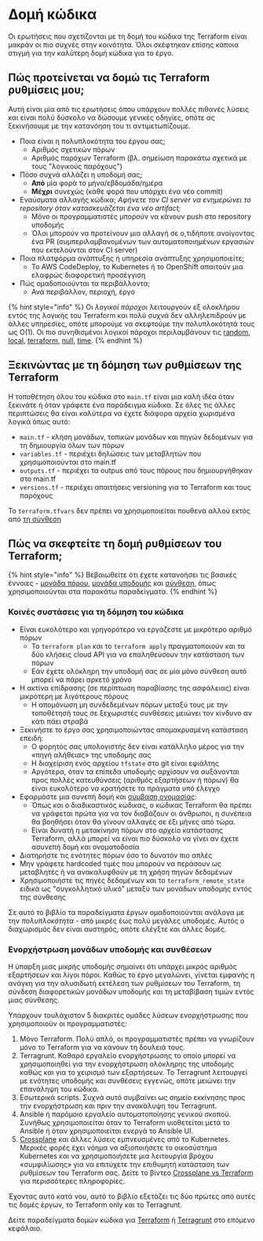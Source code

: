 # Δομή κώδικα

Οι ερωτήσεις που σχετίζονται με τη δομή του κώδικα της Terraform είναι μακράν οι πιο συχνές στην κοινότητα. Όλοι σκέφτηκαν επίσης κάποια στιγμή για την καλύτερη δομή κώδικα για το έργο.

## Πώς προτείνεται να δομώ τις Terraform ρυθμίσεις μου;

Αυτή είναι μία από τις ερωτήσεις όπου υπάρχουν πολλές πιθανές λύσεις και είναι πολύ δύσκολο να δώσουμε γενικές οδηγίες, οπότε ας ξεκινήσουμε με την κατανόηση του τι αντιμετωπίζουμε.

* Ποια είναι η πολυπλοκότητα του έργου σας;
  * Αριθμός σχετικών πόρων
  * Αριθμός παρόχων Terraform (βλ. σημείωση παρακάτω σχετικά με τους "λογικούς παρόχους")
* Πόσο συχνά αλλάζει η υποδομή σας;
  * **Από** μία φορά το μήνα/εβδομάδα/ημέρα
  * **Μέχρι** συνεχώς (κάθε φορά που υπάρχει ένα νέο commit)
* Εναύσματα αλλαγής κώδικα; _Αφήνετε τον CI server να ενημερώνει το repository όταν κατασκευάζεται ένα νέο artifact;_
  * Μόνο οι προγραμματιστές μπορούν να κάνουν push στο repository υποδομής
  * Όλοι μπορούν να προτείνουν μια αλλαγή σε ο,τιδήποτε ανοίγοντας ένα PR (συμπεριλαμβανομένων των αυτοματοποιημένων εργασιών που εκτελούνται στον CI server)
* Ποια πλατφόρμα ανάπτυξης ή υπηρεσία ανάπτυξης χρησιμοποιείτε;
  * Το AWS CodeDeploy, το Kubernetes ή το OpenShift απαιτούν μια ελαφρώς διαφορετική προσέγγιση
* Πώς ομαδοποιούνται τα περιβάλλοντα;
  * Ανά περιβάλλον, περιοχή, έργο

{% hint style="info" %}
Οι _λογικοί πάροχοι_ λειτουργούν εξ ολοκλήρου εντός της λογικής του Terraform και πολύ συχνά δεν αλληλεπιδρούν με άλλες υπηρεσίες, οπότε μπορούμε να σκεφτούμε την πολυπλοκότητά τους ως O(1). Οι πιο συνηθισμένοι λογικοί πάροχοι περιλαμβάνουν τις [random](https://registry.terraform.io/providers/hashicorp/random/latest/docs), [local](https://registry.terraform.io/providers/hashicorp/local/latest/docs), [terraform](https://www.terraform.io/docs/providers/terraform/index.html), [null](https://registry.terraform.io/providers/hashicorp/null/latest/docs), [time](https://registry.terraform.io/providers/hashicorp/time/latest).
{% endhint %}

## Ξεκινώντας με τη δόμηση των ρυθμίσεων της Terraform

Η τοποθέτηση όλου του κώδικα στο `main.tf` είναι μια καλή ιδέα όταν ξεκινάτε ή όταν γράφετε ένα παράδειγμα κώδικα. Σε όλες τις άλλες περιπτώσεις θα είναι καλύτερα να έχετε διάφορα αρχεία χωρισμένα λογικά όπως αυτό:

* `main.tf` - κλήση μονάδων, τοπικών μονάδων και πηγών δεδομένων για τη δημιουργία όλων των πόρων
* `variables.tf` - περιέχει δηλώσεις των μεταβλητών που χρησιμοποιούνται στο main.tf
* `outputs.tf` - περιέχει τα outpus από τους πόρους που δημιουργήθηκαν στο main.tf
* `versions.tf` - περιέχει απαιτήσεις versioning για το Terraform και τους παρόχους

Το `terraform.tfvars` δεν πρέπει να χρησιμοποιείται πουθενά αλλού εκτός από [τη σύνθεση](key-concepts.md#composition)

## Πώς να σκεφτείτε τη δομή ρυθμίσεων του Terraform;

{% hint style="info" %}
Βεβαιωθείτε ότι έχετε κατανοήσει τις βασικές έννοιες - [μονάδα πόρου](key-concepts.md#resource-module), [μονάδα υποδομής](key-concepts.md#infrastructure-module) και [σύνθεση](key-concepts.md#composition), όπως χρησιμοποιούνται στα παρακάτω παραδείγματα.
{% endhint %}

### Κοινές συστάσεις για τη δόμηση του κώδικα

* Είναι ευκολότερο και γρηγορότερο να εργάζεστε με μικρότερο αριθμό πόρων
  * Το `terraform plan` και το `terraform apply` πραγματοποιούν και τα δύο κλήσεις cloud API για να επαληθεύσουν την κατάσταση των πόρων
  * Εάν έχετε ολόκληρη την υποδομή σας σε μία μόνο σύνθεση αυτό μπορεί να πάρει αρκετό χρόνο
* Η ακτίνα επίδρασης (σε περίπτωση παραβίασης της ασφάλειας) είναι μικρότερη με λιγότερους πόρους
  * Η απομόνωση μη συνδεδεμένων πόρων μεταξύ τους με την τοποθέτησή τους σε ξεχωριστές συνθέσεις μειώνει τον κίνδυνο αν κάτι πάει στραβά
* Ξεκινήστε το έργο σας χρησιμοποιώντας απομακρυσμένη κατάσταση επειδή:
  * Ο φορητός σας υπολογιστής δεν είναι κατάλληλο μέρος για την «πηγή αλήθειας» της υποδομής σας
  * Η διαχείριση ενός αρχείου `tfstate` στο git είναι εφιάλτης
  * Αργότερα, όταν τα επίπεδα υποδομής αρχίσουν να αυξάνονται προς πολλές κατευθύνσεις (αριθμός εξαρτήσεων ή πόρων) θα είναι ευκολότερο να κρατήσετε τα πράγματα υπό έλεγχο
* Εφαρμόστε μια συνεπή δομή και [σύμβαση ονομασίας](naming.md):
  * Όπως και ο διαδικαστικός κώδικας, ο κώδικας Terraform θα πρέπει να γράφεται πρώτα για να τον διαβάζουν οι άνθρωποι, η συνέπεια θα βοηθήσει όταν θα γίνουν αλλαγές σε έξι μήνες από τώρα.
  * Είναι δυνατή η μετακίνηση πόρων στο αρχείο κατάστασης Terraform, αλλά μπορεί να είναι πιο δύσκολο να γίνει αν έχετε ασυνεπή δομή και ονοματοδοσία
* Διατηρήστε τις ενότητες πόρων όσο το δυνατόν πιο απλές
* Μην γράφετε hardcoded τιμές που μπορούν να περάσουν ως μεταβλητές ή να ανακαλυφθούν με τη χρήση πηγών δεδομένων
* Χρησιμοποιήστε τις πηγές δεδομένων και το `terraform_remote_state` ειδικά ως "συγκολλητικό υλικό" μεταξύ των μονάδων υποδομής εντός της σύνθεσης&#x20;

Σε αυτό το βιβλίο τα παραδείγματα έργων ομαδοποιούνται ανάλογα με την _πολυπλοκότητα_ - από μικρές έως πολύ μεγάλες υποδομές. Αυτός ο διαχωρισμός δεν είναι αυστηρός, οπότε ελέγξτε και άλλες δομές.

### Ενορχήστρωση μονάδων υποδομής και συνθέσεων

Η ύπαρξη μιας μικρής υποδομής σημαίνει ότι υπάρχει μικρός αριθμός εξαρτήσεων και λίγοι πόροι. Καθώς το έργο μεγαλώνει, γίνεται εμφανής η ανάγκη για την αλυσιδωτή εκτέλεση των ρυθμίσεων του Terraform, τη σύνδεση διαφορετικών μονάδων υποδομής και τη μεταβίβαση τιμών εντός μιας σύνθεσης.

Υπάρχουν τουλάχιστον 5 διακριτές ομάδες λύσεων ενορχήστρωσης που χρησιμοποιούν οι προγραμματιστές:

1. Μόνο Terraform. Πολύ απλό, οι προγραμματιστές πρέπει να γνωρίζουν μόνο το Terraform για να κάνουν τη δουλειά τους.
2. Terragrunt. Καθαρό εργαλείο ενορχήστρωσης το οποίο μπορεί να χρησιμοποιηθεί για την ενορχήστρωση ολόκληρης της υποδομής καθώς και για το χειρισμό των εξαρτήσεων. Το Terragrunt λειτουργεί με ενότητες υποδομής και συνθέσεις εγγενώς, οπότε μειώνει την επανάληψη του κώδικα.
3. Εσωτερικά scripts. Συχνά αυτό συμβαίνει ως σημείο εκκίνησης προς την ενορχήστρωση και πριν την ανακάλυψη του Terragrunt.
4. Ansible ή παρόμοιο εργαλείο αυτοματοποίησης γενικού σκοπού. Συνήθως χρησιμοποιείται όταν το Terraform υιοθετείται μετά το Ansible ή όταν χρησιμοποιείται ενεργά το Ansible UI.
5. [Crossplane](https://crossplane.io/) και άλλες λύσεις εμπνευσμένες από το Kubernetes. Μερικές φορές έχει νόημα να αξιοποιήσετε το οικοσύστημα Kubernetes και να χρησιμοποιήσετε μια λειτουργία βρόχου «συμφιλίωσης» για να επιτύχετε την επιθυμητή κατάσταση των ρυθμίσεων του Terraform σας. Δείτε το βίντεο [Crossplane vs Terraform](https://www.youtube.com/watch?v=ELhVbSdcqSY) για περισσότερες πληροφορίες.

Έχοντας αυτό κατά νου, αυτό το βιβλίο εξετάζει τις δύο πρώτες από αυτές τις δομές έργων, το Terraform only και το Terragrunt.&#x20;

Δείτε παραδείγματα δομών κώδικα για [Terraform](examples/terraform/) ή [Terragrunt](examples/terragrunt.md) στο επόμενο κεφάλαιο.

